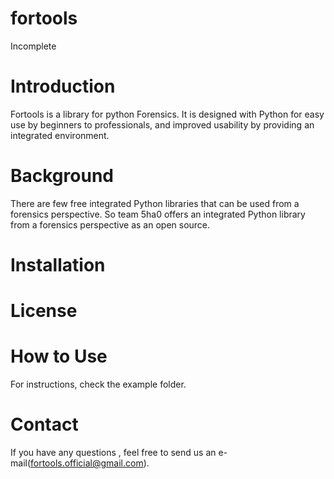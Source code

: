 # fortools
Incomplete

# Introduction
Fortools is a library for python Forensics. It is designed with Python for easy use by beginners to professionals, and improved usability by providing an integrated environment.

# Background
There are few free integrated Python libraries that can be used from a forensics perspective. So team 5ha0 offers an integrated Python library from a forensics perspective as an open source.

# Installation

# License 

# How to Use
For instructions, check the example folder.

# Contact
If you have any questions , feel free to send us an e-mail(fortools.official@gmail.com).
